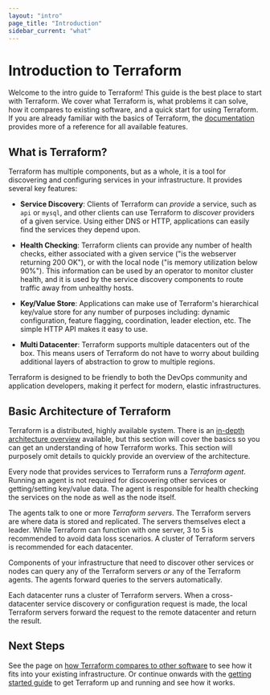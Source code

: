 ```yaml
---
layout: "intro"
page_title: "Introduction"
sidebar_current: "what"
---
```


# Introduction to Terraform

Welcome to the intro guide to Terraform! This guide is the best place to start
with Terraform. We cover what Terraform is, what problems it can solve, how it compares
to existing software, and a quick start for using Terraform. If you are already familiar
with the basics of Terraform, the [documentation](/docs/index.html) provides more
of a reference for all available features.

## What is Terraform?

Terraform has multiple components, but as a whole, it is a tool for discovering
and configuring services in your infrastructure. It provides several
key features:

* **Service Discovery**: Clients of Terraform can _provide_ a service, such as
  `api` or `mysql`, and other clients can use Terraform to _discover_ providers
  of a given service. Using either DNS or HTTP, applications can easily find
  the services they depend upon.

* **Health Checking**: Terraform clients can provide any number of health checks,
  either associated with a given service ("is the webserver returning 200 OK"), or
  with the local node ("is memory utilization below 90%"). This information can be
  used by an operator to monitor cluster health, and it is used by the service
  discovery components to route traffic away from unhealthy hosts.

* **Key/Value Store**: Applications can make use of Terraform's hierarchical key/value
  store for any number of purposes including: dynamic configuration, feature flagging,
  coordination, leader election, etc. The simple HTTP API makes it easy to use.

* **Multi Datacenter**: Terraform supports multiple datacenters out of the box. This
  means users of Terraform do not have to worry about building additional layers of
  abstraction to grow to multiple regions.

Terraform is designed to be friendly to both the DevOps community and
application developers, making it perfect for modern, elastic infrastructures.

## Basic Architecture of Terraform

Terraform is a distributed, highly available system. There is an
[in-depth architecture overview](/docs/internals/architecture.html) available,
but this section will cover the basics so you can get an understanding
of how Terraform works. This section will purposely omit details to quickly
provide an overview of the architecture.

Every node that provides services to Terraform runs a _Terraform agent_. Running
an agent is not required for discovering other services or getting/setting
key/value data. The agent is responsible for health checking the services
on the node as well as the node itself.

The agents talk to one or more _Terraform servers_. The Terraform servers are
where data is stored and replicated. The servers themselves elect a leader.
While Terraform can function with one server, 3 to 5 is recommended to avoid
data loss scenarios. A cluster of Terraform servers is recommended for each
datacenter.

Components of your infrastructure that need to discover other services
or nodes can query any of the Terraform servers _or_ any of the Terraform agents.
The agents forward queries to the servers automatically.

Each datacenter runs a cluster of Terraform servers. When a cross-datacenter
service discovery or configuration request is made, the local Terraform servers
forward the request to the remote datacenter and return the result.

## Next Steps

See the page on [how Terraform compares to other software](/intro/vs/index.html)
to see how it fits into your existing infrastructure. Or continue onwards with
the [getting started guide](/intro/getting-started/install.html) to get
Terraform up and running and see how it works.
